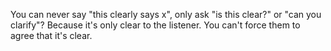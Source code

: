 
You can never say "this clearly says x", only ask "is this clear?" or "can you clarify"? Because it's only clear to the listener. You can't force them to agree that it's clear.
